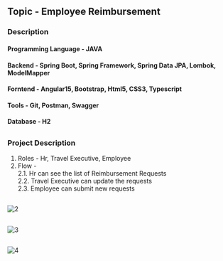 ## Topic - Employee Reimbursement
### Description
#### Programming Language - JAVA
#### Backend - Spring Boot, Spring Framework, Spring Data JPA, Lombok, ModelMapper
#### Forntend - Angular15, Bootstrap, Html5, CSS3, Typescript
#### Tools - Git, Postman, Swagger
#### Database - H2
##
### Project Description
1. Roles - Hr, Travel Executive, Employee
2. Flow - </br>
   2.1. Hr can see the list of Reimbursement Requests </br>
   2.2. Travel Executive can update the requests </br>
   2.3. Employee can submit new requests </br>

##
![2](https://github.com/Kalash8286/EmployeeReimbursement/assets/87136991/ce4dfe1e-d933-4b38-99e6-debf14cb6693) 
##
![3](https://github.com/Kalash8286/EmployeeReimbursement/assets/87136991/ab4e7a30-2e11-46aa-9989-fc60c4279448)
##
![4](https://github.com/Kalash8286/EmployeeReimbursement/assets/87136991/7760c492-e2fa-4044-8e9e-5322740c317c)
